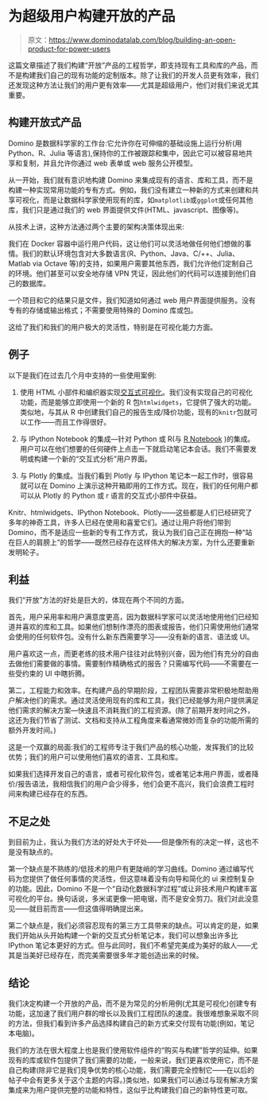 # 为超级用户构建开放的产品

> 原文：<https://www.dominodatalab.com/blog/building-an-open-product-for-power-users>

这篇文章描述了我们构建“开放”产品的工程哲学，即支持现有工具和库的产品，而不是构建我们自己的现有功能的定制版本。除了让我们的开发人员更有效率，我们还发现这种方法让我们的用户更有效率——尤其是超级用户，他们对我们来说尤其重要。

## 构建开放式产品

Domino 是数据科学家的工作台:它允许你在可伸缩的基础设施上运行分析(用 Python、R、Julia 等语言),保持你的工作被跟踪和集中，因此它可以被容易地共享和复制，并且允许你通过 web 表单或 web 服务公开模型。

从一开始，我们就有意识地构建 Domino 来集成现有的语言、库和工具，而不是构建一种实现常用功能的专有方式。例如，我们没有建立一种新的方式来创建和共享可视化，而是让数据科学家使用现有的库，如`matplotlib`或`ggplot`或任何其他库，我们只是通过我们的 web 界面提供文件(HTML、javascript、图像等)。

从技术上讲，这种方法通过两个主要的架构决策体现出来:

我们在 Docker 容器中运行用户代码，这让他们可以灵活地做任何他们想做的事情。我们的默认环境包含对大多数语言(R、Python、Java、C/++、Julia、Matlab via Octave 等)的支持，如果用户需要其他东西，我们允许他们定制自己的环境。他们甚至可以安全地存储 VPN 凭证，因此他们的代码可以连接到他们自己的数据库。

一个项目和它的结果只是文件，我们知道如何通过 web 用户界面提供服务。没有专有的存储或输出格式；不需要使用特殊的 Domino 库或包。

这给了我们和我们的用户极大的灵活性，特别是在可视化能力方面。

## 例子

以下是我们在过去几个月中支持的一些使用案例:

1.  使用 HTML 小部件和编织器实现[交互式可视化](https://www.dominodatalab.com/blog/interactive-dashboards-with-knitr-and-html-widgets/)。我们没有实现自己的可视化功能，而是能够立即使用一个新的 R 包`htmlwidgets`，它提供了强大的功能。类似地，与其从 R 中创建我们自己的报告生成/降价功能，现有的`knitr`包就可以工作——而且工作得很好。
2.  与 IPython Notebook 的集成—针对 Python 或 R(与 [R Notebook](//blog.dominodatalab.com/r-notebooks/) )的集成。用户可以在他们想要的任何硬件上点击一下就启动笔记本会话。我们不需要发明或构建一个新的“交互式分析”用户界面。

3.  与 Plotly 的集成。当我们看到 Plotly 与 IPython 笔记本一起工作时，很容易就可以在 Domino 上演示这种开箱即用的工作方式。现在，我们的任何用户都可以从 Plotly 的 Python 或 r 语言的交互式小部件中获益。

Knitr、htmlwidgets、IPython Notebook、Plotly——这些都是人们已经研究了多年的神奇工具，许多人已经在使用和喜爱它们。通过让用户将他们带到 Domino，而不是适应一些新的专有工作方式，我认为我们自己正在拥抱一种“站在巨人的肩膀上”的哲学——既然已经存在这样伟大的解决方案，为什么还要重新发明轮子。

## 利益

我们“开放”方法的好处是巨大的，体现在两个不同的方面。

首先，用户采用率和用户满意度更高，因为数据科学家可以灵活地使用他们已经知道并喜欢的库和工具。如果他们想制作漂亮的图表或报告，他们只需使用他们通常会使用的任何软件包。没有什么新东西需要学习——没有新的语言、语法或 UI。

用户喜欢这一点，而更老练的技术用户往往对此特别兴奋，因为他们有充分的自由去做他们需要做的事情。需要制作精确格式的报告？只需编写代码——不需要在一些受约束的 UI 中瞎折腾。

第二，工程能力和效率。在构建产品的早期阶段，工程团队需要非常积极地帮助用户解决他们的需求。通过灵活使用现有的库和工具，我们已经能够为用户提供满足他们需求的解决方案—快速且不消耗我们的工程资源。(除了前期开发时间之外，这还为我们节省了测试、文档和支持从工程角度来看通常微妙而复杂的功能所需的额外开发时间。)

这是一个双赢的局面:我们的工程师专注于我们产品的核心功能，发挥我们的比较优势；我们的用户可以使用他们喜欢的语言、工具和库。

如果我们选择开发自己的语言，或者可视化软件包，或者笔记本用户界面，或者降价/报告语法，我相信我们的用户会少得多，他们会更不高兴，我们会浪费工程时间来构建已经存在的东西。

## 不足之处

到目前为止，我认为我们方法的好处大于坏处——但是像所有的决定一样，这也不是没有缺点的。

第一个缺点是不熟练的/低技术的用户有更陡峭的学习曲线。Domino 通过编写代码为您提供了做任何事情的灵活性，但这意味着没有向导和简化的 ui 来控制复杂的功能。因此，Domino 不是一个“自动化数据科学过程”或让非技术用户构建丰富可视化的平台。换句话说，多米诺更像一把电锯，而不是安全剪刀。我们对此没意见——就目前而言——但这值得明确提出来。

第二个缺点是，我们必须容忍现有的第三方工具带来的缺点。可以肯定的是，如果我们开始从头开始构建一个新的交互式分析笔记本，我们可以想象出许多比 IPython 笔记本更好的方式。但与此同时，我们不希望完美成为美好的敌人——尤其是当美好已经存在，而完美需要很多年才能创造出来的时候。

## 结论

我们决定构建一个开放的产品，而不是为常见的分析用例(尤其是可视化)创建专有功能，这加速了我们用户群的增长以及我们工程团队的速度。我很难想象采取不同的方法，但我们看到许多产品选择构建自己的新方式来交付现有功能(例如，笔记本电脑)。

我们的方法在很大程度上也是我们使用软件组件的“购买与构建”哲学的延伸。如果现有的库或软件包提供了我们需要的功能，一般来说，我们更喜欢使用它，而不是自己构建(除非它是我们竞争优势的核心功能，我们需要完全控制它——在以后的帖子中会有更多关于这个主题的内容。)类似地，如果我们可以通过与现有解决方案集成来为用户提供完整的功能和特性，这似乎比构建我们自己的新特性更可取。